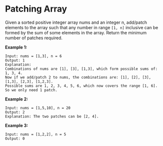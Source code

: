 # Patching Array

Given a sorted positive integer array nums and an integer n, add/patch elements to the array such that any number in range `[1, n]` inclusive can be formed by the sum of some elements in the array. Return the minimum number of patches required.

__Example 1:__

```
Input: nums = [1,3], n = 6
Output: 1
Explanation:
Combinations of nums are [1], [3], [1,3], which form possible sums of: 1, 3, 4.
Now if we add/patch 2 to nums, the combinations are: [1], [2], [3], [1,3], [2,3], [1,2,3].
Possible sums are 1, 2, 3, 4, 5, 6, which now covers the range [1, 6].
So we only need 1 patch.
```

__Example 2:__

```
Input: nums = [1,5,10], n = 20
Output: 2
Explanation: The two patches can be [2, 4].
```

__Example 3:__

```
Input: nums = [1,2,2], n = 5
Output: 0
```
